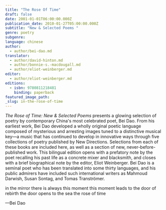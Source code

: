 ```yaml
---
title: "The Rose Of Time"
draft: false
date: 2001-01-01T06:00:00.000Z
publication_date: 2010-01-27T05:00:00.000Z
subtitle: "New & Selected Poems "
genre: poetry
subgenre:
language: chinese
author:
  - author/bei-dao.md
translator:
  - author/david-hinton.md
  - author/bonnie-s.-macdougall.md
  - author/eliot-weinberger.md
editor:
  - author/eliot-weinberger.md
editions:
  - isbn: 9780811218481
    binding: paperback
featured_image_path:
_slug: in-the-rose-of-time
---
```


_The Rose of Time: New & Selected Poems_ presents a glowing selection of poetry by contemporary China's most celebrated poet, Bei Dao. From his earliest work, Bei Dao developed a wholly original poetic language composed of mysterious and arresting images tuned to a distinctive musical key—a music that has continued to develop in innovative ways through five collections of poetry published by New Directions. Selections from each of these books are included here, as well as a section of new, never-before-published work. This bilingual edition opens with a prefatory note by the poet recalling his past life as a concrete mixer and blacksmith, and closes with a brief biographical note by the editor, Eliot Weinberger. Bei Dao is a seminal poet who has been translated into some thirty languages, and his public admirers have included such international writers as Mahmoud Darwish, Susan Sontag, and Tomas Tranströmer.

in the mirror there is always this moment
this moment leads to the door of rebirth
the door opens to the sea
the rose of time

—Bei Dao

